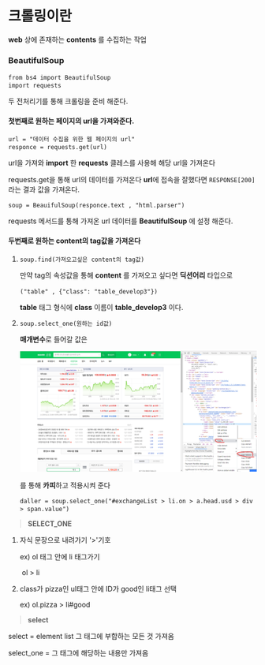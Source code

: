 # 크롤링이란

**web** 상에 존재하는 **contents** 를 수집하는 작업

### BeautifulSoup

```
from bs4 import BeautifulSoup
import requests
```

두 전처리기를 통해 크롤링을 준비 해준다.

#### 첫번째로 원하는 페이지의 url을 가져와준다.

```
url = "데이터 수집을 위한 웹 페이지의 url"
responce = requests.get(url)
```

url을 가져와 **import** 한 **requests** 클레스를 사용해 해당 url을 가져온다

requests.get을 통해 url의 데이터를 가져온다 **url**에 접속을 잘했다면 `RESPONSE[200]` 라는 결과 값을 가져온다.

```
soup = BeauifulSoup(responce.text , "html.parser")
```

requests 메서드를 통해 가져온 url 데이터를 **BeautifulSoup** 에 설정 해준다.

#### 두번째로 원하는 content의 tag값을 가져온다

1. ```
   soup.find(가져오고싶은 content의 tag값)
   ```

   만약 tag의 속성값을 통해 **content** 를 가져오고 싶다면 **딕션어리** 타입으로

   `("table" , {"class": "table_develop3"})`

   **table** 태그 형식에 **class** 이름이 **table_develop3** 이다.

2. ```
   soup.select_one(원하는 id값)
   ```

   **매개변수**로 들어갈 값은

   [![img](https://github.com/Junnnnnnnnnnn/TIL/raw/master/python/%ED%81%AC%EB%A1%A4%EB%A7%81/BeautifulSoup_%EC%82%AC%EC%9A%A9%EB%B2%95.assets/selecter.png)](https://github.com/Junnnnnnnnnnn/TIL/blob/master/python/크롤링/BeautifulSoup_사용법.assets/selecter.png)

   를 통해 **카피**하고 적용시켜 준다

   ```
   daller = soup.select_one("#exchangeList > li.on > a.head.usd > div > span.value")
   ```



> **SELECT_ONE**

1. 자식 문장으로 내려가기 '>'기호

   ex)  ol 태그 안에 li 태그가기

   ​		ol > li

2. class가 pizza인 ul태그 안에 ID가 good인 li태그 선택

   ex) ol.pizza > li#good

> **select**

select = element list 그 태그에 부합하는 모든 것 가져옴

select_one = 그 태그에 해당하는 내용만 가져옴

